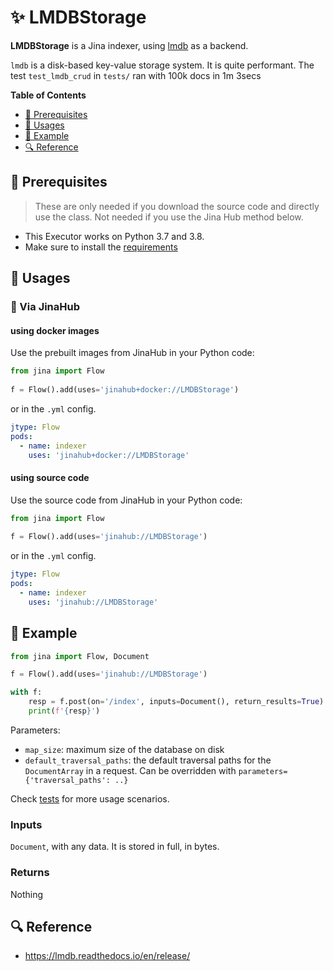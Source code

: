 # ✨ LMDBStorage

**LMDBStorage** is a Jina indexer, using [lmdb](https://lmdb.readthedocs.io/en/release/) as a backend. 

`lmdb` is a disk-based key-value storage system. It is quite performant. The test `test_lmdb_crud` in `tests/` ran with 100k docs in 1m 3secs

<!-- START doctoc generated TOC please keep comment here to allow auto update -->
<!-- DON'T EDIT THIS SECTION, INSTEAD RE-RUN doctoc TO UPDATE -->
**Table of Contents**

- [🌱 Prerequisites](#-prerequisites)
- [🚀 Usages](#-usages)
- [🎉️ Example](#%EF%B8%8F-example)
- [🔍️ Reference](#%EF%B8%8F-reference)

<!-- END doctoc generated TOC please keep comment here to allow auto update -->

## 🌱 Prerequisites


> These are only needed if you download the source code and directly use the class. Not needed if you use the Jina Hub method below.

- This Executor works on Python 3.7 and 3.8. 
- Make sure to install the [requirements](requirements.txt)

## 🚀 Usages

### 🚚 Via JinaHub

#### using docker images

Use the prebuilt images from JinaHub in your Python code: 

```python
from jina import Flow
	
f = Flow().add(uses='jinahub+docker://LMDBStorage')
```

or in the `.yml` config.
	
```yaml
jtype: Flow
pods:
  - name: indexer
    uses: 'jinahub+docker://LMDBStorage'
```

#### using source code
Use the source code from JinaHub in your Python code:

```python
from jina import Flow
	
f = Flow().add(uses='jinahub://LMDBStorage')
```

or in the `.yml` config.

```yaml
jtype: Flow
pods:
  - name: indexer
    uses: 'jinahub://LMDBStorage'
```


## 🎉️ Example 

```python
from jina import Flow, Document

f = Flow().add(uses='jinahub://LMDBStorage')

with f:
    resp = f.post(on='/index', inputs=Document(), return_results=True)
    print(f'{resp}')
```

Parameters:

- `map_size`: maximum size of the database on disk
- `default_traversal_paths`: the default traversal paths for the `DocumentArray` in a request. Can be overridden with `parameters={'traversal_paths': ..}` 

Check [tests](tests/test_lmdb.py) for more usage scenarios.


### Inputs 

`Document`, with any data. It is stored in full, in bytes.

### Returns

Nothing

## 🔍️ Reference
- https://lmdb.readthedocs.io/en/release/
